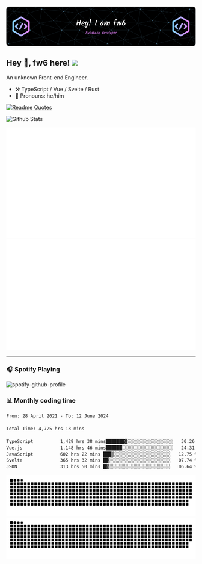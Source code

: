 ![Header](github-header-image.png)

## Hey 👋, fw6 here! <img src="https://github.githubassets.com/images/mona-whisper.gif" height="24" />


An unknown Front-end Engineer.

-   :hammer_and_pick: TypeScript / Vue / Svelte / Rust
-   :man: Pronouns: he/him


[![Readme Quotes](https://quotes-github-readme.vercel.app/api?type=horizontal&theme=algolia)](https://github.com/piyushsuthar/github-readme-quotes)



![Github Stats](https://github-readme-stats.vercel.app/api?username=fw6&bg_color=30,e96443,904e95&title_color=fff&text_color=fff)

![](https://raw.githubusercontent.com/fw6/github-stats-transparent/output/generated/overview.svg)
![](https://raw.githubusercontent.com/fw6/github-stats-transparent/output/generated/languages.svg)


---

### 🎧 Spotify Playing

<!-- ![spotify-github-profile](/img/default.svg) -->

![spotify-github-profile](https://spotify-github-profile.vercel.app/api/view.svg?uid=r6wn4hdvypv0lkzyrj0e0pjct&cover_image=true&theme=default&show_offline=true&background_color=9a10ad&interchange=true&bar_color_cover=true)



### :bar_chart: Monthly coding time 

<!--START_SECTION:waka-->

```txt
From: 28 April 2021 - To: 12 June 2024

Total Time: 4,725 hrs 13 mins

TypeScript          1,429 hrs 38 mins███████▓░░░░░░░░░░░░░░░░░   30.26 %
Vue.js              1,148 hrs 46 mins██████░░░░░░░░░░░░░░░░░░░   24.31 %
JavaScript          602 hrs 22 mins ███▒░░░░░░░░░░░░░░░░░░░░░   12.75 %
Svelte              365 hrs 32 mins ██░░░░░░░░░░░░░░░░░░░░░░░   07.74 %
JSON                313 hrs 50 mins █▓░░░░░░░░░░░░░░░░░░░░░░░   06.64 %
```

<!--END_SECTION:waka-->




![github contribution grid snake animation](https://raw.githubusercontent.com/platane/platane/output/github-contribution-grid-snake-dark.svg#gh-dark-mode-only)![github contribution grid snake animation](https://raw.githubusercontent.com/platane/platane/output/github-contribution-grid-snake.svg#gh-light-mode-only)
